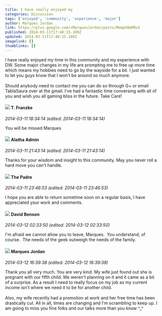 ```yaml
---
title: I have really enjoyed my
categories: Discussion
tags: ['enjoyed', 'community', 'experience', 'major']
author: Marques Jordan
link: https://plus.google.com/+MarquesJordan/posts/MempXAmM9vS
published: 2014-03-11T17:48:15.109Z
updated: 2014-03-11T17:48:15.109Z
imagelink: []
thumblinks: []
---
```


I have really enjoyed my time in this community and my experience with DW. Some major changes in my life are prompting me to free up more time which means my hobbies need to go by the wayside for a bit. I just wanted to let you guys know that I won&#39;t be around so much anymore.<br /><br />Should anybody need to contact me you can do so through G+ or email TablaSaura over at the gmail. I&#39;ve had a fantastic time conversing with all of you and wish you all gaming bliss in the future. Take Care!
<div id='comment z12xt3or2kusgzivv23mdlnqpuaqvjmev'>
  <h4><img src='{{site.baseurl}}//images/avatars/110330901807759406775_photo.jpg'> T. Franzke</h4>
      <p><cite>2014-03-11 18:34:14 (edited: 2014-03-11 18:34:14)</cite></p>
        <p>You will be missed Marques</p>
</div>
        

<div id='comment z12xt3or2kusgzivv23mdlnqpuaqvjmev'>
  <h4><img src='{{site.baseurl}}//images/avatars/114497244043856990142_photo.jpg'> Alatha Admin</h4>
      <p><cite>2014-03-11 21:43:14 (edited: 2014-03-11 21:43:14)</cite></p>
        <p>Thanks for your wisdom and insight to this community. May you never roll a hard move you can&#39;t handle.</p>
</div>
        

<div id='comment z12xt3or2kusgzivv23mdlnqpuaqvjmev'>
  <h4><img src='{{site.baseurl}}//images/avatars/102953378950954656315_photo.jpg'> The Padre</h4>
      <p><cite>2014-03-11 23:46:53 (edited: 2014-03-11 23:46:53)</cite></p>
        <p>I hope you are able to return sometime soon on a regular basis, I have appreciated your work and comments.</p>
</div>
        

<div id='comment z12xt3or2kusgzivv23mdlnqpuaqvjmev'>
  <h4><img src='{{site.baseurl}}//images/avatars/112061948037312301151_photo.jpg'> David Benson</h4>
      <p><cite>2014-03-12 02:33:50 (edited: 2014-03-12 02:33:50)</cite></p>
        <p>I&#39;m afraid we cannot allow you to leave, Marques.  You understand, of course.  The needs of the geek outweigh the needs of the family.</p>
</div>
        

<div id='comment z12xt3or2kusgzivv23mdlnqpuaqvjmev'>
  <h4><img src='{{site.baseurl}}//images/avatars/114124925422808188628_photo.jpg'> Marques Jordan</h4>
      <p><cite>2014-03-12 16:39:38 (edited: 2014-03-12 16:39:38)</cite></p>
        <p>Thank you all very much. You are very kind. My wife just found out she is pregnant with our fifth child. We weren&#39;t planning on it and it came as a bit of a surprise. As a result I need to really focus on my job as my current income isn&#39;t where we need it to be for another child.<br /><br />Also, my wife recently had a promotion at work and her free time has been drastically cut. All in all, times are changing and I&#39;m scrambling to keep up. I am going to miss you fine folks and our talks more than you know ^_^</p>
</div>
        